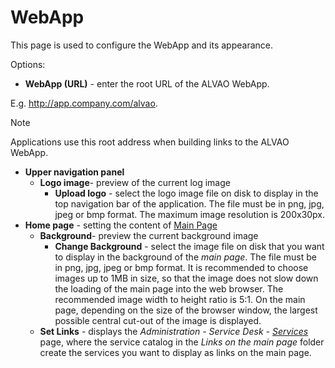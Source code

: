 # WebApp
  
This page is used to configure the WebApp and its appearance.
  
Options:

- **WebApp (URL)** - enter the root URL of the ALVAO WebApp.  

 E.g. http://app.company.com/alvao.

> [!NOTE]
> Applications use this root address when building links to the ALVAO WebApp.

- **Upper navigation panel**
    - **Logo image**- preview of the current log image
        - **Upload logo** - select the logo image file on disk to display in the top navigation bar of the application.  The file must be in png, jpg, jpeg or bmp format. The maximum image resolution is 200x30px.
- **Home page** - setting the content of [Main Page](../../main)
    - **Background**- preview the current background image
        - **Change Background** - select the image file on disk that you want to display in the background of the *main page*.
  The file must be in png, jpg, jpeg or bmp format. It is recommended to choose images up to 1MB in size, so that the image does not slow down the loading of the main page into the web browser.   The recommended image width to height ratio is 5:1. On the main page, depending on the size of the browser window, the largest possible central cut-out of the image is displayed.
    - **Set Links** - displays the *Administration - Service Desk - [Services](../service-desk/service)* page, where the service catalog in the *Links on the main page* folder
  create the services you want to display as links on the main page.
